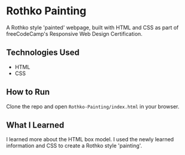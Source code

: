 # Rothko Painting
A Rothko style 'painted' webpage, built with HTML and CSS as part of freeCodeCamp's Responsive Web Design Certification.

## Technologies Used
- HTML
- CSS

## How to Run
Clone the repo and open `Rothko-Painting/index.html` in your browser.

## What I Learned
I learned more about the HTML box model. I used the newly learned information and CSS to create a Rothko style 'painting'.
